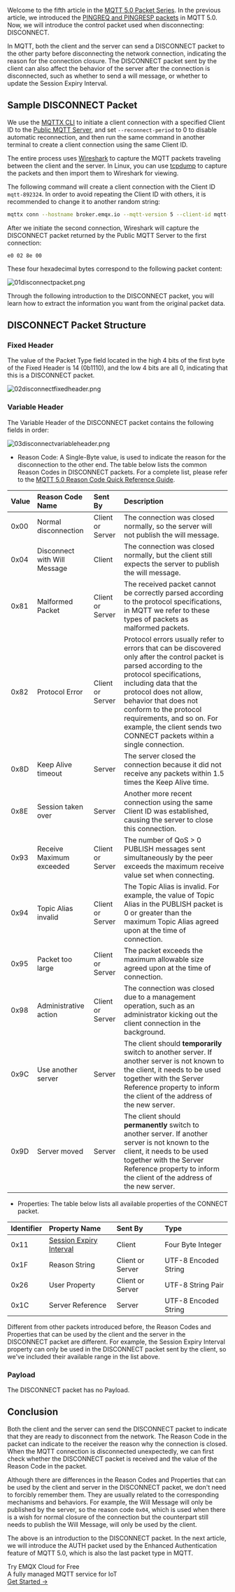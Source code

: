 Welcome to the fifth article in the [MQTT 5.0 Packet Series](https://www.emqx.com/en/blog/Introduction-to-mqtt-control-packets). In the previous article, we introduced the [PINGREQ and PINGRESP packets](https://www.emqx.com/en/blog/mqtt-5-0-control-packets-04-pingreq-pingresp) in MQTT 5.0. Now, we will introduce the control packet used when disconnecting: DISCONNECT.

In MQTT, both the client and the server can send a DISCONNECT packet to the other party before disconnecting the network connection, indicating the reason for the connection closure. The DISCONNECT packet sent by the client can also affect the behavior of the server after the connection is disconnected, such as whether to send a will message, or whether to update the Session Expiry Interval.

## Sample DISCONNECT Packet

We use the [MQTTX CLI](https://mqttx.app/) to initiate a client connection with a specified Client ID to the [Public MQTT Server](http://broker.emqx.io), and set `--reconnect-period` to 0 to disable automatic reconnection, and then run the same command in another terminal to create a client connection using the same Client ID.

The entire process uses [Wireshark](https://www.wireshark.org/) to capture the MQTT packets traveling between the client and the server. In Linux, you can use [tcpdump](https://en.wikipedia.org/wiki/Tcpdump) to capture the packets and then import them to Wireshark for viewing.

The following command will create a client connection with the Client ID `mqtt-892324`. In order to avoid repeating the Client ID with others, it is recommended to change it to another random string:

```bash
mqttx conn --hostname broker.emqx.io --mqtt-version 5 --client-id mqtt-892324 \ --reconnect-period 0
```

After we initiate the second connection, Wireshark will capture the DISCONNECT packet returned by the Public MQTT Server to the first connection:

```
e0 02 8e 00
```

These four hexadecimal bytes correspond to the following packet content:

![01disconnectpacket.png](https://assets.emqx.com/images/ed0592c988b7fc7869dae227a431a053.png)

Through the following introduction to the DISCONNECT packet, you will learn how to extract the information you want from the original packet data.

## DISCONNECT Packet Structure

### Fixed Header

The value of the Packet Type field located in the high 4 bits of the first byte of the Fixed Header is 14 (0b1110), and the low 4 bits are all 0, indicating that this is a DISCONNECT packet.

![02disconnectfixedheader.png](https://assets.emqx.com/images/3164fc20dfc619af9be401e63e0459c8.png)

### Variable Header

The Variable Header of the DISCONNECT packet contains the following fields in order:

![03disconnectvariableheader.png](https://assets.emqx.com/images/11124887504b81d0004c4bd90484066c.png)

- Reason Code: A Single-Byte value, is used to indicate the reason for the disconnection to the other end. The table below lists the common Reason Codes in DISCONNECT packets. For a complete list, please refer to the [MQTT 5.0 Reason Code Quick Reference Guide](https://www.emqx.com/en/blog/mqtt5-new-features-reason-code-and-ack).

| **Value** | **Reason Code Name**         | **Sent By**      | **Description**                                              |
| :-------- | :--------------------------- | :--------------- | :----------------------------------------------------------- |
| 0x00      | Normal disconnection         | Client or Server | The connection was closed normally, so the server will not publish the will message. |
| 0x04      | Disconnect with Will Message | Client           | The connection was closed normally, but the client still expects the server to publish the will message. |
| 0x81      | Malformed Packet             | Client or Server | The received packet cannot be correctly parsed according to the protocol specifications, in MQTT we refer to these types of packets as malformed packets. |
| 0x82      | Protocol Error               | Client or Server | Protocol errors usually refer to errors that can be discovered only after the control packet is parsed according to the protocol specifications, including data that the protocol does not allow, behavior that does not conform to the protocol requirements, and so on. For example, the client sends two CONNECT packets within a single connection. |
| 0x8D      | Keep Alive timeout           | Server           | The server closed the connection because it did not receive any packets within 1.5 times the Keep Alive time. |
| 0x8E      | Session taken over           | Server           | Another more recent connection using the same Client ID was established, causing the server to close this connection. |
| 0x93      | Receive Maximum exceeded     | Client or Server | The number of QoS > 0 PUBLISH messages sent simultaneously by the peer exceeds the maximum receive value set when connecting. |
| 0x94      | Topic Alias invalid          | Client or Server | The Topic Alias is invalid. For example, the value of Topic Alias in the PUBLISH packet is 0 or greater than the maximum Topic Alias agreed upon at the time of connection. |
| 0x95      | Packet too large             | Client or Server | The packet exceeds the maximum allowable size agreed upon at the time of connection. |
| 0x98      | Administrative action        | Client or Server | The connection was closed due to a management operation, such as an administrator kicking out the client connection in the background. |
| 0x9C      | Use another server           | Server           | The client should **temporarily** switch to another server. If another server is not known to the client, it needs to be used together with the Server Reference property to inform the client of the address of the new server. |
| 0x9D      | Server moved                 | Server           | The client should **permanently** switch to another server. If another server is not known to the client, it needs to be used together with the Server Reference property to inform the client of the address of the new server. |

- Properties: The table below lists all available properties of the CONNECT packet.

| **Identifier** | **Property Name**                                            | **Sent By**      | **Type**             |
| :------------- | :----------------------------------------------------------- | :--------------- | :------------------- |
| 0x11           | [Session Expiry Interval](https://www.emqx.com/en/blog/mqtt5-new-feature-clean-start-and-session-expiry-interval) | Client           | Four Byte Integer    |
| 0x1F           | Reason String                                                | Client or Server | UTF-8 Encoded String |
| 0x26           | User Property                                                | Client or Server | UTF-8 String Pair    |
| 0x1C           | Server Reference                                             | Server           | UTF-8 Encoded String |

Different from other packets introduced before, the Reason Codes and Properties that can be used by the client and the server in the DISCONNECT packet are different. For example, the Session Expiry Interval property can only be used in the DISCONNECT packet sent by the client, so we've included their available range in the list above.

### Payload

The DISCONNECT packet has no Payload.

## Conclusion

Both the client and the server can send the DISCONNECT packet to indicate that they are ready to disconnect from the network. The Reason Code in the packet can indicate to the receiver the reason why the connection is closed. When the MQTT connection is disconnected unexpectedly, we can first check whether the DISCONNECT packet is received and the value of the Reason Code in the packet.

Although there are differences in the Reason Codes and Properties that can be used by the client and server in the DISCONNECT packet, we don't need to forcibly remember them. They are usually related to the corresponding mechanisms and behaviors. For example, the Will Message will only be published by the server, so the reason code `0x04`, which is used when there is a wish for normal closure of the connection but the counterpart still needs to publish the Will Message, will only be used by the client.

The above is an introduction to the DISCONNECT packet. In the next article, we will introduce the AUTH packet used by the Enhanced Authentication feature of MQTT 5.0, which is also the last packet type in MQTT.

<section class="promotion">
    <div>
        Try EMQX Cloud for Free
        <div class="is-size-14 is-text-normal has-text-weight-normal">A fully managed MQTT service for IoT</div>
    </div>
    <a href="https://accounts.emqx.com/signup?continue=https://cloud-intl.emqx.com/console/deployments/0?oper=new" class="button is-gradient px-5">Get Started →</a>
</section>
